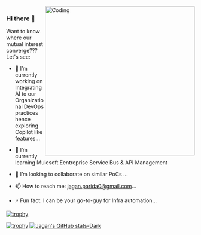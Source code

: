 <img align="right" alt="Coding" width="400" src="">





### Hi there 👋

Want to know where our mutual interest converge??? Let's see:

- 🔭 I’m currently working on Integrating AI to our Organizational DevOps practices hence exploring Copilot like features...
- 🌱 I’m currently learning Mulesoft Eentreprise Service Bus & API Management
- 👯 I’m looking to collaborate on similar PoCs ...


- 📫 How to reach me: jagan.parida0@gmail.com...
- ⚡ Fun fact: I can be your go-to-guy for Infra automation...

[![trophy](https://github-profile-trophy.vercel.app/?username=ryo-ma&theme=algolia)](https://github.com/ryo-ma/github-profile-trophy)

[![trophy](https://github-profile-trophy.vercel.app/?username=Zgn-P&theme=algolia)](https://github.com/ryo-ma/github-profile-trophy)
[![Jagan's GitHub stats-Dark](https://github-readme-stats.vercel.app/api?username=Zgn-P&show=prs_merged,prs_merged_percentage_icons=true&theme=midnight-purple#gh-dark-mode-only)](https://github.com/anuraghazra/github-readme-stats#gh-dark-mode-only)

